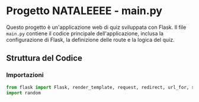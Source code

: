 # Progetto NATALEEEE - main.py

Questo progetto è un'applicazione web di quiz sviluppata con Flask. Il file `main.py` contiene il codice principale dell'applicazione, inclusa la configurazione di Flask, la definizione delle route e la logica del quiz.

## Struttura del Codice

### Importazioni

```python
from flask import Flask, render_template, request, redirect, url_for, session
import random
